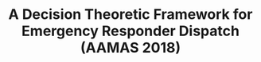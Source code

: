 ---
title: "A Decision Theoretic Framework for Emergency Responder Dispatch (AAMAS 2018)"
collection: publications
permalink: /files/aamas18.pdf
---